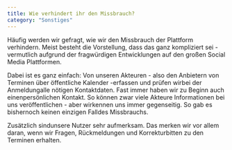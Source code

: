```yaml
---
title: Wie verhindert ihr den Missbrauch?
category: "Sonstiges"
---
```


Häufig werden wir gefragt, wie wir den Missbrauch der Plattform verhindern. Meist besteht die
Vorstellung, dass das ganz kompliziert sei - vermutlich aufgrund der fragwürdigen
Entwicklungen auf den großen Social Media Plattformen.

Dabei ist es ganz einfach: Von unseren Akteuren - also den Anbietern von Terminen über
öffentliche Kalender -erfassen und prüfen wirbei der Anmeldungalle nötigen Kontaktdaten. Fast immer haben wir zu Beginn auch einenpersönlichen Kontakt. So können zwar viele Akteure Informationen bei uns
veröffentlichen - aber wirkennen uns immer gegenseitig. So gab es bishernoch keinen einzigen Falldes Missbrauchs.

Zusätzlich sindunsere Nutzer sehr aufmerksam. Das merken wir vor allem
daran, wenn wir Fragen, Rückmeldungen und Korrekturbitten zu den Terminen erhalten.
